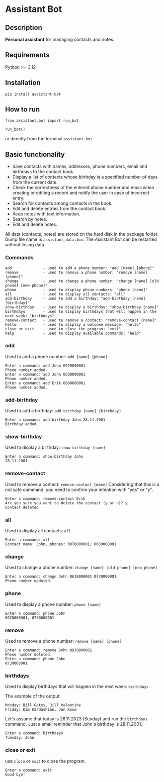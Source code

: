 # Assistant Bot

## Description

**Personal assistant** for managing contacts and notes.

## Requirements

Python >= 3.12

## Installation

```
pip install assistant-bot
```

## How to run

```
from assistant_bot import run_bot

run_bot()
```

or directly from the terminal `assistant-bot`

## Basic functionality

- Save contacts with names, addresses, phone numbers, email and birthdays to the contact book.
- Display a list of contacts whose birthday is a specified number of days from the current date.
- Check the correctness of the entered phone number and email when creating or editing a record and notify the user in case of incorrect entry.
- Search for contacts among contacts in the book.
- Edit and delete entries from the contact book.
- Keep notes with text information.
- Search by notes.
- Edit and delete notes.

All data (contacts, notes) are stored on the hard disk in the package folder. Dump file name is `assistant_data.bin`.
The Assistant Bot can be restarted without losing data.

### Commands

```
add              - used to add a phone number: "add [name] [phone]"
remove           - used to remove a phone number: "remove [name] [phone]"
change           - used to change a phone number: "change [name] [old phone] [new phone]"
phone            - used to display phone numbers: "phone [name]"
all              - used to display all contacts: "all"
add-birthday     - used to add a birthday: "add-birthday [name] [birthday]"
show-birthday    - used to display a birthday: "show-birthday [name]"
birthdays        - used to display birthdays that will happen in the next week: "birthdays"
remove-contact   - used to remove a contact: "remove-contact [name]"
hello            - used to display a welcome message: "hello"
close or exit    - used to close the program: "exit"
help             - used to display available commands: "help"
```

### add

Used to add a phone number: `add [name] [phone]`

```
Enter a command: add John 0970000001
Phone number added.
Enter a command: add John 0630000001
Phone number added.
Enter a command: add Erik 0660000001
Phone number added.
```

### add-birthday

Used to add a birthday: `add-birthday [name] [birthday]`

```
Enter a command: add-birthday John 28.11.2001
Birthday added.
```

### show-birthday

Used to display a birthday: `show-birthday [name]`

```
Enter a command: show-birthday John
28.11.2001
```

### remove-contact

Used to remove a contact: `remove-contact [name]`
Considering that this is a not safe command, you need to confirm your intention with "yes" or "y".

```
Enter a command: remove-contact Erik
Are you sure you want to delete the contact (y or n)? y
Contact deleted
```

### all

Used to display all contacts: `all`

```
Enter a command: all
Contact name: John, phones: 0970000001; 0630000001

```

### change

Used to change a phone number: `change [name] [old phone] [new phone]`

```
Enter a command: change John 0630000001 0730000001
Phone number updated.

```

### phone

Used to display a phone number: `phone [name]`

```
Enter a command: phone John
0970000001, 0730000001
```

### remove

Used to remove a phone number: `remove [name] [phone]`

```
Enter a command: remove John 0970000001
Phone number deleted.
Enter a command: phone John
0730000001

```

### birthdays

Used to display birthdays that will happen in the next week: `birthdays`

The example of the output:

```
Monday: Bill Gates, Jill Valentine
Friday: Kim Kardashian, Jan Koum

```

Let's assume that today is 26.11.2023 (Sunday) and run the `birthdays` command. Just a small reminder that John's birthday is 28.11.2001.

```
Enter a command: birthdays
Tuesday: John
```

### close or exit

use `close` or `exit` to close the program.

```
Enter a command: exit
Good bye!
```
